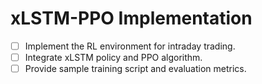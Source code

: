 # xLSTM-PPO Implementation

- [ ] Implement the RL environment for intraday trading.
- [ ] Integrate xLSTM policy and PPO algorithm.
- [ ] Provide sample training script and evaluation metrics.
